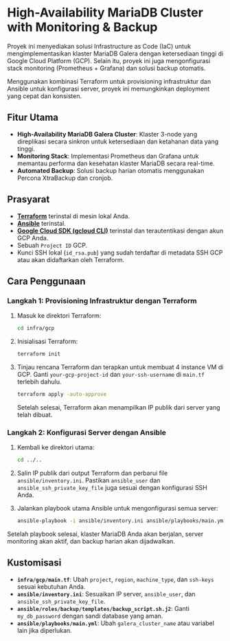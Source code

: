 # High-Availability MariaDB Cluster with Monitoring & Backup

Proyek ini menyediakan solusi Infrastructure as Code (IaC) untuk mengimplementasikan klaster MariaDB Galera dengan ketersediaan tinggi di Google Cloud Platform (GCP). Selain itu, proyek ini juga mengonfigurasi stack monitoring (Prometheus + Grafana) dan solusi backup otomatis.

Menggunakan kombinasi Terraform untuk provisioning infrastruktur dan Ansible untuk konfigurasi server, proyek ini memungkinkan deployment yang cepat dan konsisten.

## Fitur Utama

* **High-Availability MariaDB Galera Cluster**: Klaster 3-node yang direplikasi secara sinkron untuk ketersediaan dan ketahanan data yang tinggi.
* **Monitoring Stack**: Implementasi Prometheus dan Grafana untuk memantau performa dan kesehatan klaster MariaDB secara real-time.
* **Automated Backup**: Solusi backup harian otomatis menggunakan Percona XtraBackup dan cronjob.

## Prasyarat

* [**Terraform**](https://www.terraform.io/downloads.html) terinstal di mesin lokal Anda.
* [**Ansible**](https://docs.ansible.com/ansible/latest/installation_guide/index.html) terinstal.
* [**Google Cloud SDK (gcloud CLI)**](https://cloud.google.com/sdk/docs/install) terinstal dan terautentikasi dengan akun GCP Anda.
* Sebuah `Project ID` GCP.
* Kunci SSH lokal (`id_rsa.pub`) yang sudah terdaftar di metadata SSH GCP atau akan didaftarkan oleh Terraform.

## Cara Penggunaan

### Langkah 1: Provisioning Infrastruktur dengan Terraform

1.  Masuk ke direktori Terraform:
    ```bash
    cd infra/gcp
    ```

2.  Inisialisasi Terraform:
    ```bash
    terraform init
    ```

3.  Tinjau rencana Terraform dan terapkan untuk membuat 4 instance VM di GCP. Ganti `your-gcp-project-id` dan `your-ssh-username` di `main.tf` terlebih dahulu.
    ```bash
    terraform apply -auto-approve
    ```
    Setelah selesai, Terraform akan menampilkan IP publik dari server yang telah dibuat.

### Langkah 2: Konfigurasi Server dengan Ansible

1.  Kembali ke direktori utama:
    ```bash
    cd ../..
    ```

2.  Salin IP publik dari output Terraform dan perbarui file `ansible/inventory.ini`. Pastikan `ansible_user` dan `ansible_ssh_private_key_file` juga sesuai dengan konfigurasi SSH Anda.

3.  Jalankan playbook utama Ansible untuk mengonfigurasi semua server:
    ```bash
    ansible-playbook -i ansible/inventory.ini ansible/playbooks/main.yml
    ```

Setelah playbook selesai, klaster MariaDB Anda akan berjalan, server monitoring akan aktif, dan backup harian akan dijadwalkan.

## Kustomisasi

* **`infra/gcp/main.tf`**: Ubah `project`, `region`, `machine_type`, dan `ssh-keys` sesuai kebutuhan Anda.
* **`ansible/inventory.ini`**: Sesuaikan IP server, `ansible_user`, dan `ansible_ssh_private_key_file`.
* **`ansible/roles/backup/templates/backup_script.sh.j2`**: Ganti `my_db_password` dengan sandi database yang aman.
* **`ansible/playbooks/main.yml`**: Ubah `galera_cluster_name` atau variabel lain jika diperlukan.

